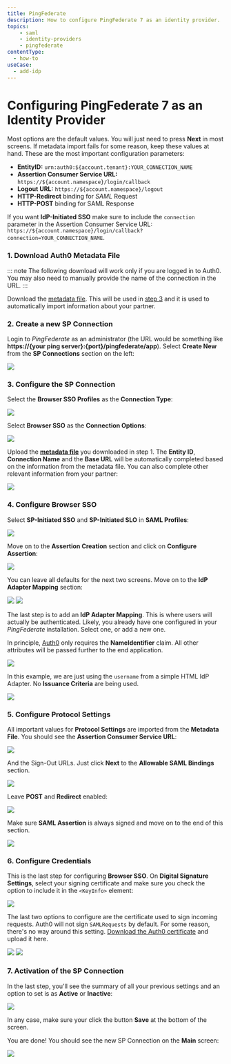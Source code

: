```yaml
---
title: PingFederate
description: How to configure PingFederate 7 as an identity provider.
topics:
    - saml
    - identity-providers
    - pingfederate
contentType:
  - how-to
useCase:
  - add-idp
---
```

# Configuring PingFederate 7 as an Identity Provider

Most options are the default values. You will just need to press __Next__ in most screens. If metadata import fails for some reason, keep these values at hand. These are the most important configuration parameters:

* __EntityID:__ `urn:auth0:${account.tenant}:YOUR_CONNECTION_NAME`
* __Assertion Consumer Service URL:__ `https://${account.namespace}/login/callback`
* __Logout URL:__ `https://${account.namespace}/logout`
* __HTTP-Redirect__ binding for <dfn data-key="security-assertion-markup-language">SAML</dfn> Request
* __HTTP-POST__ binding for SAML Response

If you want **IdP-Initiated SSO** make sure to include the `connection` parameter in the Assertion Consumer Service URL: `https://${account.namespace}/login/callback?connection=YOUR_CONNECTION_NAME`.

### 1. Download Auth0 Metadata File

::: note
The following download will work only if you are logged in to Auth0. You may also need to manually provide the name of the connection in the URL.
:::

Download the [metadata file](https://${account.namespace}/samlp/metadata?connection=YOUR_CONNECTION_NAME). This will be used in [step 3](#3-configure-the-__sp-connection__) and it is used to automatically import information about your partner.

### 2. Create a new __SP Connection__

Login to _PingFederate_ as an administrator (the URL would be something like __https://{your ping server}:{port}/pingfederate/app__). Select __Create New__ from the __SP Connections__ section on the left:

![](/media/articles/saml/identity-providers/ping7/ping-1.png)

### 3. Configure the __SP Connection__

Select the __Browser SSO Profiles__ as the __Connection Type__:

![](/media/articles/saml/identity-providers/ping7/ping-2.png)

Select __Browser SSO__ as the __Connection Options__:

![](/media/articles/saml/identity-providers/ping7/ping-3.png)

Upload the [__metadata file__](https://${account.namespace}/samlp/metadata?connection=YOUR_CONNECTION_NAME) you downloaded in step 1. The __Entity ID__, __Connection Name__ and the __Base URL__ will be automatically completed based on the information from the metadata file. You can also complete other relevant information from your partner:

![](/media/articles/saml/identity-providers/ping7/ping-4.png)

### 4. Configure __Browser SSO__

Select __SP-Initiated SSO__ and __SP-Initiated SLO__ in __SAML Profiles__:

![](/media/articles/saml/identity-providers/ping7/ping-5.png)

Move on to the __Assertion Creation__ section and click on __Configure Assertion__:

![](/media/articles/saml/identity-providers/ping7/ping-6.png)

You can leave all defaults for the next two screens. Move on to the __IdP Adapter Mapping__ section:

![](/media/articles/saml/identity-providers/ping7/ping-7.png)
![](/media/articles/saml/identity-providers/ping7/ping-8.png)

The last step is to add an __IdP Adapter Mapping__. This is where users will actually be authenticated. Likely, you already have one configured in your _PingFederate_ installation. Select one, or add a new one.

In principle, [Auth0](http://auth0.com) only requires the __NameIdentifier__ claim. All other  attributes will be passed further to the end application.

![](/media/articles/saml/identity-providers/ping7/ping-9.png)

In this example, we are just using the `username` from a simple HTML IdP Adapter. No __Issuance Criteria__ are being used.

![](/media/articles/saml/identity-providers/ping7/ping-10.png)

### 5. Configure __Protocol Settings__

All important values for __Protocol Settings__ are imported from the __Metadata File__. You should see the __Assertion Consumer Service URL__:

![](/media/articles/saml/identity-providers/ping7/ping-11.png)

And the Sign-Out URLs. Just click __Next__ to the __Allowable SAML Bindings__ section.

![](/media/articles/saml/identity-providers/ping7/ping-12.png)

Leave __POST__ and __Redirect__ enabled:

![](/media/articles/saml/identity-providers/ping7/ping-13.png)

Make sure __SAML Assertion__ is always signed and move on to the end of this section.

![](/media/articles/saml/identity-providers/ping7/ping-14.png)


### 6. Configure __Credentials__

This is the last step for configuring __Browser SSO__. On __Digital Signature Settings__, select your signing certificate and make sure you check the option to include it in the `<KeyInfo>` element:

![](/media/articles/saml/identity-providers/ping7/ping-15.png)

The last two options to configure are the certificate used to sign incoming requests. Auth0 will not sign `SAMLRequests` by default. For some reason, there's no way around this setting.
<a href="https://${account.tenant}.auth0.com/pem" rel="nofollow">Download the Auth0 certificate</a> and upload it here.

![](/media/articles/saml/identity-providers/ping7/ping-16.png)
![](/media/articles/saml/identity-providers/ping7/ping-17.png)

### 7. Activation of the __SP Connection__

In the last step, you'll see the summary of all your previous settings and an option to set is as __Active__ or __Inactive__:

![](/media/articles/saml/identity-providers/ping7/ping-18.png)

In any case, make sure your click the button __Save__ at the bottom of the screen.

You are done! You should see the new SP Connection on the __Main__ screen:

![](/media/articles/saml/identity-providers/ping7/ping-19.png)
